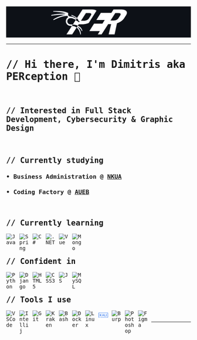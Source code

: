 ![Header image](./img/PerGithub.png)

---

<samp>
  
# // Hi there, I'm Dimitris aka PERception 👋

 <br>
  
## // Interested in Full Stack Development, Cybersecurity & Graphic Design
  
<br>

## // Currently studying

### • Business Administration @ [NKUA](https://en.uoa.gr/)

### • Coding Factory @ [AUEB](https://codingfactory.aueb.gr/)

<br>

## // Currently learning
<img align="left" alt="Java" width="26px" src="https://cdn.jsdelivr.net/gh/devicons/devicon/icons/java/java-original.svg" style="padding-right:10px;" />
<img align="left" alt="Spring" width="26px" src="https://cdn.jsdelivr.net/gh/devicons/devicon/icons/spring/spring-original.svg" style="padding-right:10px;" />
<img align="left" alt="C#" width="26px" src="https://www.netgen.co.za/wp-content/uploads/2022/03/C-image-for-Netgen-1024x1024.png" style="padding-right:10px;" />
<img align="left" alt=".NET" width="26px" src="https://upload.wikimedia.org/wikipedia/commons/7/7d/Microsoft_.NET_logo.svg" style="padding-right:10px;" />
<img align="left" alt="Vue" width="26px" src="https://cdn.jsdelivr.net/gh/devicons/devicon/icons/vuejs/vuejs-original-wordmark.svg" style="padding-right:10px;" />
<img align="left" alt="Mongo" width="26px" src="https://cdn.jsdelivr.net/gh/devicons/devicon/icons/mongodb/mongodb-plain-wordmark.svg" style="padding-right:10px;" /> <br>

<br>
  
## // Confident in
<img align="left" alt="Python" width="26px" src="https://upload.wikimedia.org/wikipedia/commons/c/c3/Python-logo-notext.svg" style="padding-right:10px;" />
<img align="left" alt="Django" width="26px" src="https://cdn.jsdelivr.net/gh/devicons/devicon/icons/django/django-plain.svg" style="padding-right:10px;" />
<img align="left" alt="HTML5" width="26px" src="https://cdn.jsdelivr.net/gh/devicons/devicon/icons/html5/html5-original.svg" style="padding-right:10px;" />
<img align="left" alt="CSS3" width="26px" src="https://cdn.jsdelivr.net/gh/devicons/devicon/icons/css3/css3-original.svg" style="padding-right:10px;" />
<img align="left" alt="JS" width="26px" src="https://cdn.jsdelivr.net/gh/devicons/devicon/icons/javascript/javascript-original.svg" style="padding-right:10px;" />
<img align="left" alt="MySQL" width="26px" src="https://cdn.jsdelivr.net/gh/devicons/devicon/icons/mysql/mysql-original.svg" style="padding-right:10px;" /> <br>
<br>

## // Tools I use
<img align="left" alt="VSCode" width="26px" src="https://cdn.jsdelivr.net/gh/devicons/devicon/icons/vscode/vscode-original.svg" style="padding-right:10px;" />
<img align="left" alt="Intellij" width="26px" src="https://upload.wikimedia.org/wikipedia/commons/9/9c/IntelliJ_IDEA_Icon.svg" style="padding-right:10px;" />
<img align="left" alt="Git" width="26px" src="https://cdn.jsdelivr.net/gh/devicons/devicon/icons/git/git-original.svg" style="padding-right:10px;" />
<img align="left" alt="Kraken" width="26px" src="https://www.gitkraken.com/wp-content/uploads//2021/06/gitkraken-keif-mono-teal-sq.svg" style="padding-right:10px;" />
<img align="left" alt="Bash" width="26px" src="https://upload.wikimedia.org/wikipedia/commons/4/4b/Bash_Logo_Colored.svg" style="padding-right:10px;" />
<img align="left" alt="Docker" width="26px" src="https://www.docker.com/wp-content/uploads/2022/03/vertical-logo-monochromatic.png" style="padding-right:10px;" />
<img align="left" alt="Linux" width="26px" src="https://cdn.jsdelivr.net/gh/devicons/devicon/icons/linux/linux-original.svg" style="padding-right:10px;" />
<img align="left" alt="Kali" width="26px" src="/img/kali2.png" style="padding-right:10px;" />
<img align="left" alt="Burp" width="26px" src="https://www.kali.org/tools/burpsuite/images/burpsuite-logo.svg" style="padding-right:10px;" />
<img align="left" alt="Photoshop" width="26px" src="https://upload.wikimedia.org/wikipedia/commons/a/af/Adobe_Photoshop_CC_icon.svg" style="padding-right:10px;" />
<img align="left" alt="Figma" width="26px" src="https://cdn.jsdelivr.net/gh/devicons/devicon/icons/figma/figma-original.svg" style="padding-right:10px;" />
<br>

</samp>

---

